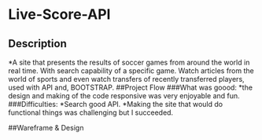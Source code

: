 # Live-Score-API
## Description
*A site that presents the results of soccer games from around the world in real time. With search capability of a specific game. Watch articles from the world of sports and even watch transfers of recently transferred players, used with API and, BOOTSTRAP.
##Project Flow
###What was goood:
*the design and making of the code responsive was very enjoyable and fun.
###Difficulties:
*Search good API.
*Making the site that would do functional things was challenging but I succeeded.

##Wareframe & Design
